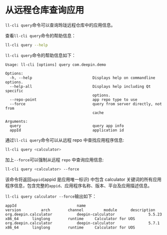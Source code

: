 # 从远程仓库查询应用

`ll-cli query`命令可以查询玲珑远程仓库中的应用信息。

查看`ll-cli query`命令的帮助信息：

```bash
ll-cli query --help
```

`ll-cli query`命令的帮助信息如下：

```text
Usage: ll-cli [options] query com.deepin.demo

Options:
  -h, --help                           Displays help on commandline options.
  --help-all                           Displays help including Qt specific
                                       options.
  --repo-point                         app repo type to use
  --force                              query from server directly, not from
                                       cache

Arguments:
  query                                query app info
  appId                                application id
```

通过`ll-cli query`命令可以从远程 repo 中查找应用程序信息:

```bash
ll-cli query <calculator>
```

加上`--force`可以强制从远程 `repo` 中查询应用信息:

```bash
ll-cli query <calculator> --force
```

该命令将返回`appid`(appid 是应用唯一标识) 中包含 calculator 关键词的所有应用程序信息，包含完整的`appid`、应用程序名称、版本、平台及应用描述信息。

`ll-cli query calculator --force`输出如下：

```text
appId                           name                            version         arch        channel         module      description
org.deepin.calculator           deepin-calculator               5.5.23          x86_64      linglong        runtime     Calculator for UOS
org.deepin.calculator           deepin-calculator               5.7.1           x86_64      linglong        runtime     Calculator for UOS

```
